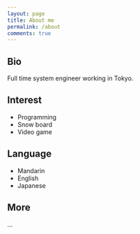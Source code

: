 ```yaml
---
layout: page
title: About me
permalink: /about
comments: true
---
```


## Bio

Full time system engineer working in Tokyo.

## Interest

* Programming
* Snow board
* Video game

## Language

* Mandarin
* English
* Japanese

## More

...
